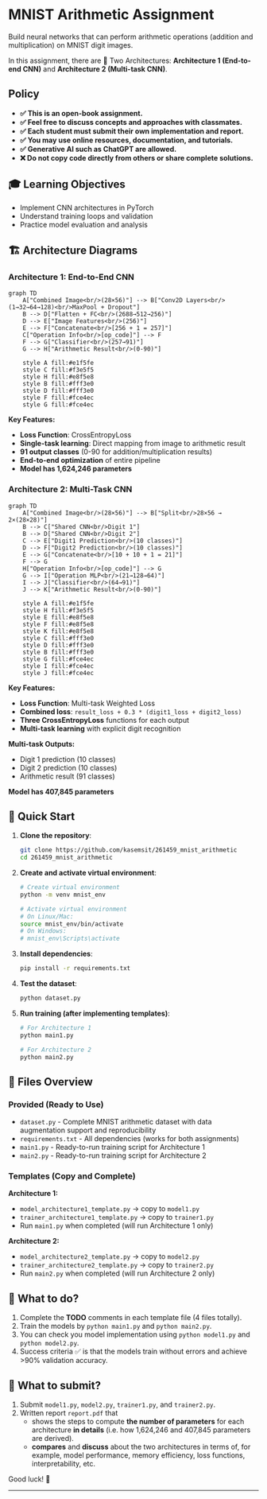 # MNIST Arithmetic Assignment

Build neural networks that can perform arithmetic operations (addition and multiplication) on MNIST digit images.

In this assignment, there are 🎯 Two Architectures: **Architecture 1 (End-to-end CNN)** and  **Architecture 2 (Multi-task CNN)**.

## Policy

- **✅ This is an open-book assignment.**
- **✅ Feel free to discuss concepts and approaches with classmates.**
- **✅ Each student must submit their own implementation and report.**
- **✅ You may use online resources, documentation, and tutorials.**
- **✅ Generative AI such as ChatGPT are allowed.**
- **❌ Do not copy code directly from others or share complete solutions.**

## 🎓 Learning Objectives

- Implement CNN architectures in PyTorch
- Understand training loops and validation
- Practice model evaluation and analysis

## 🏗️ Architecture Diagrams

### **Architecture 1: End-to-End CNN**

```mermaid
graph TD
    A["Combined Image<br/>(28×56)"] --> B["Conv2D Layers<br/>(1→32→64→128)<br/>MaxPool + Dropout"]    
    B --> D["Flatten + FC<br/>(2688→512→256)"]
    D --> E["Image Features<br/>(256)"]
    E --> F["Concatenate<br/>[256 + 1 = 257]"]
    C["Operation Info<br/>[op_code]"] --> F
    F --> G["Classifier<br/>(257→91)"]
    G --> H["Arithmetic Result<br/>(0-90)"]

    style A fill:#e1f5fe
    style C fill:#f3e5f5
    style H fill:#e8f5e8
    style B fill:#fff3e0
    style D fill:#fff3e0
    style F fill:#fce4ec
    style G fill:#fce4ec
```

**Key Features:**
- **Loss Function**: CrossEntropyLoss
- **Single-task learning**: Direct mapping from image to arithmetic result
- **91 output classes** (0-90 for addition/multiplication results)
- **End-to-end optimization** of entire pipeline
- **Model has 1,624,246 parameters**

### **Architecture 2: Multi-Task CNN**

```mermaid
graph TD
    A["Combined Image<br/>(28×56)"] --> B["Split<br/>28×56 → 2×(28×28)"]
    B --> C["Shared CNN<br/>Digit 1"]
    B --> D["Shared CNN<br/>Digit 2"]
    C --> E["Digit1 Prediction<br/>(10 classes)"]
    D --> F["Digit2 Prediction<br/>(10 classes)"]
    E --> G["Concatenate<br/>[10 + 10 + 1 = 21]"]
    F --> G
    H["Operation Info<br/>[op_code]"] --> G
    G --> I["Operation MLP<br/>(21→128→64)"]
    I --> J["Classifier<br/>(64→91)"]
    J --> K["Arithmetic Result<br/>(0-90)"]

    style A fill:#e1f5fe
    style H fill:#f3e5f5
    style E fill:#e8f5e8
    style F fill:#e8f5e8
    style K fill:#e8f5e8
    style C fill:#fff3e0
    style D fill:#fff3e0
    style B fill:#fff3e0
    style G fill:#fce4ec
    style I fill:#fce4ec
    style J fill:#fce4ec
```

**Key Features:**
- **Loss Function**: Multi-task Weighted Loss
- **Combined loss**: `result_loss + 0.3 * (digit1_loss + digit2_loss)`
- **Three CrossEntropyLoss** functions for each output
- **Multi-task learning** with explicit digit recognition

**Multi-task Outputs:**
- Digit 1 prediction (10 classes)
- Digit 2 prediction (10 classes)
- Arithmetic result (91 classes)

**Model has 407,845 parameters**

## 🚀 Quick Start

1. **Clone the repository**:
   ```bash
   git clone https://github.com/kasemsit/261459_mnist_arithmetic
   cd 261459_mnist_arithmetic
   ```

2. **Create and activate virtual environment**:
   ```bash
   # Create virtual environment
   python -m venv mnist_env

   # Activate virtual environment
   # On Linux/Mac:
   source mnist_env/bin/activate
   # On Windows:
   # mnist_env\Scripts\activate
   ```

3. **Install dependencies**:
   ```bash
   pip install -r requirements.txt
   ```

4. **Test the dataset**:
   ```bash
   python dataset.py
   ```

5. **Run training (after implementing templates)**:
   ```bash
   # For Architecture 1
   python main1.py

   # For Architecture 2
   python main2.py
   ```


## 📁 Files Overview

### **Provided (Ready to Use)**
- `dataset.py` - Complete MNIST arithmetic dataset with data augmentation support and reproducibility
- `requirements.txt` - All dependencies (works for both assignments)
- `main1.py` - Ready-to-run training script for Architecture 1
- `main2.py` - Ready-to-run training script for Architecture 2


### **Templates (Copy and Complete)**

**Architecture 1:**
- `model_architecture1_template.py` → copy to `model1.py`
- `trainer_architecture1_template.py` → copy to `trainer1.py`
- Run `main1.py` when completed (will run Architecture 1 only)

**Architecture 2:**
- `model_architecture2_template.py` → copy to `model2.py`
- `trainer_architecture2_template.py` → copy to `trainer2.py`
- Run `main2.py` when completed (will run Architecture 2 only)


## 📝 What to do?

1. Complete the **TODO** comments in each template file (4 files totally).
2. Train the models by `python main1.py` and `python main2.py`.
3. You can check you model implementation using `python model1.py` and `python model2.py`.
4. Success criteria ✅ is that the models train without errors and achieve >90% validation accuracy.
   
## 📝 What to submit?

1. Submit `model1.py`, `model2.py`, `trainer1.py`, and `trainer2.py`. 
2. Written report `report.pdf` that
   - shows the steps to compute **the number of parameters** for each architecture **in details** (i.e. how 1,624,246 and 407,845 parameters are derived).
   - **compares** and **discuss** about the two architectures in terms of, for example, model performance, memory efficiency, loss functions, interpretability, etc. 



Good luck! 🚀

---